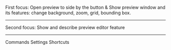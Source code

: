 First focus:
Open preview to side by the button
&
Show preview window and its features: change background, zoom, grid, bounding box.

---

Second focus:
Show and describe preview editor feature

---

Commands
Settings
Shortcuts
